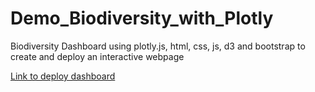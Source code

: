 # Demo_Biodiversity_with_Plotly

Biodiversity Dashboard using plotly.js, html, css, js, d3 and bootstrap to create and deploy an interactive webpage

[Link to deploy dashboard](https://muurid1.github.io/Demo_Biodiversity_with_Plotly/)
